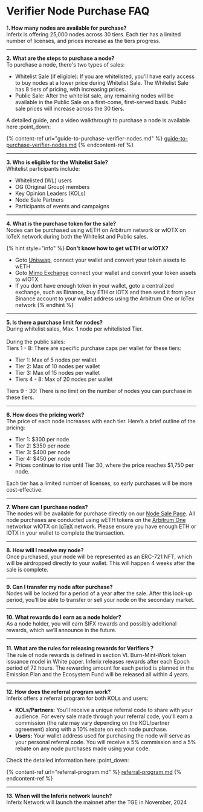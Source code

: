 # Verifier Node Purchase FAQ

&#x31;**. How many nodes are available for purchase?**\
Inferix is offering 25,000 nodes across 30 tiers. Each tier has a limited number of licenses, and prices increase as the tiers progress.

***

**2. What are the steps to purchase a node?**\
To purchase a node, there's two types of sales:

* Whitelist Sale (if eligible): If you are whitelisted, you'll have early access to buy nodes at a lower price during Whitelist Sale. The Whitelist Sale has 8 tiers of pricing, with increasing prices.
* Public Sale: After the whitelist sale, any remaining nodes will be available in the Public Sale on a first-come, first-served basis. Public sale prices will increase across the 30 tiers.

A detailed guide, and a video walkthrough to purchase a node is available here :point\_down:

{% content-ref url="guide-to-purchase-verifier-nodes.md" %}
[guide-to-purchase-verifier-nodes.md](guide-to-purchase-verifier-nodes.md)
{% endcontent-ref %}

***

**3. Who is eligible for the Whitelist Sale?**\
Whitelist participants include:

* Whitelisted (WL) users
* OG (Original Group) members
* Key Opinion Leaders (KOLs)
* Node Sale Partners
* Participants of events and campaigns

***

**4. What is the purchase token for the sale?**\
Nodes can be purchased using wETH on Arbitrum network or wIOTX on IoTeX network during both the Whitelist and Public sales.

{% hint style="info" %}
**Don't know how to get wETH or wIOTX?**&#x20;

* Goto [Uniswap](https://app.uniswap.org/swap?outputCurrency=0x82af49447d8a07e3bd95bd0d56f35241523fbab1), connect your wallet and convert your token assets to wETH
* Goto [Mimo Exchange](https://mimo.exchange/swap?inputCurrency=IOTX\&outputCurrency=0xa00744882684c3e4747faefd68d283ea44099d03) connect your wallet and convert your token assets to wIOTX
* If you dont have enough token in your wallet, goto a centralized exchange, such as Binance, buy ETH or IOTX and then send it from your Binance account to your wallet address using the Arbitrum One or IoTex network
{% endhint %}

***

**5. Is there a purchase limit for nodes?**\
During whitelist sales, Max. 1 node per whitelisted Tier.\
\
During the public sales:\
Tiers 1 - 8: There are specific purchase caps per wallet for these tiers:

* Tier 1: Max of 5 nodes per wallet
* Tier 2: Max of 10 nodes per wallet
* Tier 3: Max of 15 nodes per wallet
* Tiers 4 - 8: Max of 20 nodes per wallet

Tiers 9 - 30: There is no limit on the number of nodes you can purchase in these tiers.

***

**6. How does the pricing work?**\
The price of each node increases with each tier. Here’s a brief outline of the pricing:

* Tier 1: $300 per node
* Tier 2: $350 per node
* Tier 3: $400 per node
* Tier 4: $450 per node
* Prices continue to rise until Tier 30, where the price reaches $1,750 per node.

Each tier has a limited number of licenses, so early purchases will be more cost-effective.

***

**7. Where can I purchase nodes?**\
The nodes will be available for purchase directly on our [Node Sale Page](https://verifier.inferix.io). All node purchases are conducted using wETH tokens on the [Arbitrum One](https://docs.arbitrum.io/build-decentralized-apps/public-chains#arbitrum-one) networkor wIOTX on [IoTeX](https://iotexscan.io) network. Please ensure you have enough ETH or IOTX in your wallet to complete the transaction.

***

**8. How will I receive my node?**\
Once purchased, your node will be represented as an ERC-721 NFT, which will be airdropped directly to your wallet. This will happen 4 weeks after the sale is complete.

***

**9. Can I transfer my node after purchase?**\
Nodes will be locked for a period of a year after the sale. After this lock-up period, you’ll be able to transfer or sell your node on the secondary market.

***

**10. What rewards do I earn as a node holder?**\
As a node holder, you will earn $IFX rewards and possibly additional rewards, which we’ll announce in the future.

***

**11. What are the rules for releasing rewards for Verifiers？**\
The rule of node rewards is defined in section VI. Burn-Mint-Work token issuance model in White paper. Inferix releases rewards after each Epoch period of 72 hours. The rewarding amount for each period is planned in the Emission Plan and the Ecosystem Fund will be released all within 4 years.

***

**12. How does the referral program work?**\
Inferix offers a referral program for both KOLs and users:

* **KOLs/Partners:** You’ll receive a unique referral code to share with your audience. For every sale made through your referral code, you'll earn a commission (the rate may vary depending on the KOL/partner agreement) along with a 10% rebate on each node purchase.
* **Users:** Your wallet address used for purchasing the node will serve as your personal referral code. You will receive a 5% commission and a 5% rebate on any node purchases made using your code.

Check the detailed information here :point\_down:

{% content-ref url="referral-program.md" %}
[referral-program.md](referral-program.md)
{% endcontent-ref %}

***

**13. When will the Inferix network launch?**\
Inferix Network will launch the mainnet after the TGE in November, 2024

